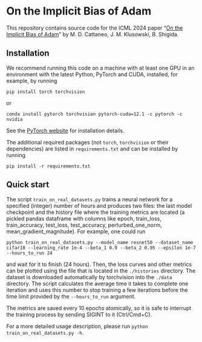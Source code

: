 # On the Implicit Bias of Adam

This repository contains source code for the ICML 2024 paper “[On the Implicit Bias of Adam](https://proceedings.mlr.press/v235/cattaneo24a.html)” by M. D. Cattaneo, J. M. Klusowski, B. Shigida.

## Installation

We recommend running this code on a machine with at least one GPU in an environment with the latest Python, PyTorch and CUDA, installed, for example, by running
```commandline
pip install torch torchvision
```
or
```commandline
conda install pytorch torchvision pytorch-cuda=12.1 -c pytorch -c nvidia
```
See the [PyTorch website](https://pytorch.org/get-started/locally/) for installation details.

The additional required packages (not `torch`, `torchvision` or their dependencies) are listed in `requirements.txt` and can be installed by running
```commandline
pip install -r requirements.txt
```

## Quick start

The script `train_on_real_datasets.py` trains a neural network for a specified (integer) number of hours and produces two files: the last model checkpoint and the history file where the training metrics are located (a pickled pandas dataframe with columns like epoch, train_loss, train_accuracy, test_loss, test_accuracy, perturbed_one_norm, mean_gradient_magnitude). For example, one could run
```
python train_on_real_datasets.py --model_name resnet50 --dataset_name cifar10 --learning_rate 1e-4 --beta_1 0.9 --beta_2 0.95 --epsilon 1e-7 --hours_to_run 24
```
and wait for it to finish (24 hours). Then, the loss curves and other metrics can be plotted using the file that is located in the `./histories` directory. The dataset is downloaded automatically by torchvision into the `./data` directory. The script calculates the average time it takes to complete one iteration and uses this number to stop training a few iterations before the time limit provided by the `--hours_to_run` argument.

The metrics are saved every 10 epochs atomically, so it is safe to interrupt the training process by sending SIGINT to it (Ctrl/Cmd+C). 

For a more detailed usage description, please run `python train_on_real_datasets.py -h`. 
